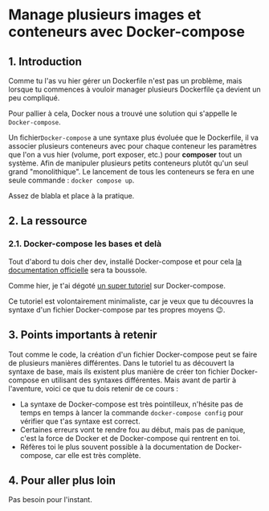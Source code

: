 # Manage plusieurs images et conteneurs avec Docker-compose

## 1. Introduction
Comme tu l'as vu hier gérer un Dockerfile n'est pas un problème, 
mais lorsque tu commences à vouloir manager plusieurs Dockerfile ça devient un peu compliqué.

Pour pallier à cela, Docker nous a trouvé une solution qui s'appelle le `Docker-compose`.

Un fichier`Docker-compose` a une syntaxe plus évoluée que le Dockerfile,
il va associer plusieurs conteneurs avec pour chaque conteneur les paramètres que l'on a vus hier (volume, port exposer, etc.)
pour **composer** tout un système. 
Afin de manipuler plusieurs petits conteneurs plutôt qu'un seul grand "monolithique". 
Le lancement de tous les conteneurs se fera en une seule commande : `docker compose up`.

Assez de blabla et place à la pratique.

## 2. La ressource
### 2.1. Docker-compose les bases et delà

Tout d'abord tu dois cher dev, installé Docker-compose et pour cela [la documentation officielle](https://docs.docker.com/compose/install/) sera ta boussole.

Comme hier, je t'ai dégoté [un super tutoriel](https://openclassrooms.com/fr/courses/2035766-optimisez-votre-deploiement-en-creant-des-conteneurs-avec-docker/6211624-decouvrez-et-installez-docker-compose) sur Docker-compose.

Ce tutoriel est volontairement minimaliste, car je veux que tu découvres la syntaxe d'un fichier Docker-compose par tes propres moyens :wink:.

## 3. Points importants à retenir
Tout comme le code, la création d'un fichier Docker-compose peut se faire de plusieurs manières différentes.
Dans le tutoriel tu as découvert la syntaxe de base, mais ils existent plus manière de créer ton fichier Docker-compose en utilisant des syntaxes différentes.
Mais avant de partir à l'aventure, voici ce que tu dois retenir de ce cours :

- La syntaxe de Docker-compose est très pointilleux, n'hésite pas de temps en temps à lancer la commande `docker-compose config` pour vérifier que t'as syntaxe est correct.
- Certaines erreurs vont te rendre fou au début, mais pas de panique, c'est la force de Docker et de Docker-compose qui rentrent en toi.
- Réfères toi le plus souvent possible à la documentation de Docker-compose, car elle est très complète.


## 4. Pour aller plus loin
Pas besoin pour l'instant.
